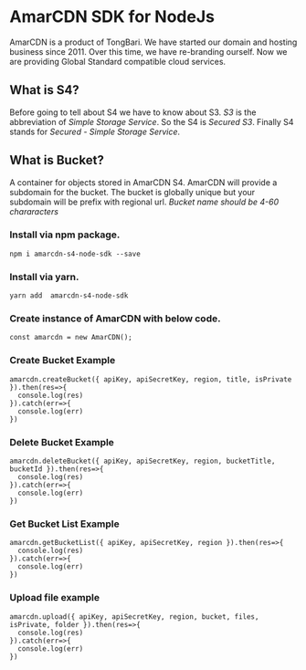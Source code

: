 # AmarCDN SDK for NodeJs  

AmarCDN is a product of TongBari. We have started our domain and hosting business since 2011. Over this time, we have re-branding ourself. Now we are providing Global Standard compatible cloud services.

## What is S4?
Before going to tell about S4 we have to know about S3. *S3* is the abbreviation of *Simple Storage Service*. So the S4 is *Secured S3*. Finally S4 stands for *Secured - Simple Storage Service*.

## What is Bucket?
A container for objects stored in AmarCDN S4. AmarCDN will provide a subdomain for the bucket. The bucket is globally unique but your subdomain will be prefix with regional url. *Bucket name should be 4-60 chararacters*


### Install via npm package.

```
npm i amarcdn-s4-node-sdk --save
```

### Install via yarn.

```
yarn add  amarcdn-s4-node-sdk
```

### Create instance of AmarCDN with below code.


```
const amarcdn = new AmarCDN();
```



### Create Bucket Example

```
amarcdn.createBucket({ apiKey, apiSecretKey, region, title, isPrivate }).then(res=>{
  console.log(res)
}).catch(err=>{
  console.log(err)
})
```


### Delete Bucket Example

```
amarcdn.deleteBucket({ apiKey, apiSecretKey, region, bucketTitle, bucketId }).then(res=>{
  console.log(res)
}).catch(err=>{
  console.log(err)
})
```

### Get Bucket List Example

```
amarcdn.getBucketList({ apiKey, apiSecretKey, region }).then(res=>{
  console.log(res)
}).catch(err=>{
  console.log(err)
})
```


### Upload file example

```
amarcdn.upload({ apiKey, apiSecretKey, region, bucket, files, isPrivate, folder }).then(res=>{
  console.log(res)
}).catch(err=>{
  console.log(err)
})
```

